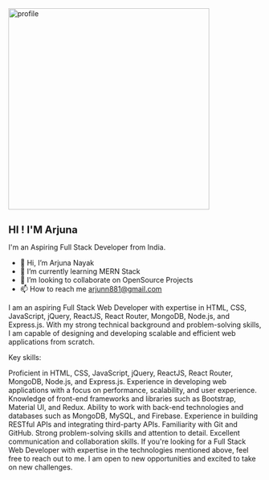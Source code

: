 
<div>
<img src="https://cdn.iconscout.com/icon/premium/png-256-thumb/front-end-developer-4830933-4041850.png" style="height:400px; width:400px;"  alt="profile" />

<h1 style="font-size:20px;"> HI ! I'M Arjuna </h1>
</div>




I'm an Aspiring Full Stack Developer from India.

- 👋 Hi, I’m Arjuna Nayak
- 🌱 I’m currently learning MERN Stack
- 💞️ I’m looking to collaborate on OpenSource Projects
- 📫 How to reach me arjunn881@gmail.com

I am an aspiring Full Stack Web Developer with expertise in HTML, CSS, JavaScript, jQuery, ReactJS, React Router, MongoDB, Node.js, and Express.js. With my strong technical background and problem-solving skills, I am capable of designing and developing scalable and efficient web applications from scratch.

Key skills:

Proficient in HTML, CSS, JavaScript, jQuery, ReactJS, React Router, MongoDB, Node.js, and Express.js.
Experience in developing web applications with a focus on performance, scalability, and user experience.
Knowledge of front-end frameworks and libraries such as Bootstrap, Material UI, and Redux.
Ability to work with back-end technologies and databases such as MongoDB, MySQL, and Firebase.
Experience in building RESTful APIs and integrating third-party APIs.
Familiarity with Git and GitHub.
Strong problem-solving skills and attention to detail.
Excellent communication and collaboration skills.
If you're looking for a Full Stack Web Developer with expertise in the technologies mentioned above, feel free to reach out to me. I am open to new opportunities and excited to take on new challenges.

<!---

--->
